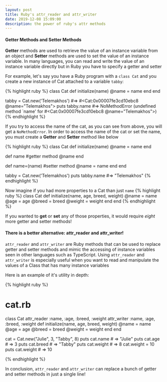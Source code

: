 ```yaml
---
layout: post
title: Ruby's attr_reader and attr_writer
date: 2019-12-08 15:09:00
description: the power of ruby's attr methods
---
```


#### Getter Methods and Setter Methods
**Getter** methods are used to retrieve the value of an instance variable from an object and **Setter** methods are used to set the value of an instance variable. In many languages, you can read and write the value of an instance variable directly but in Ruby you have to specify a getter and setter

For example, let's say you have a Ruby program with a `class Cat` and you create a new instance of Cat attached to a variable `tabby`:

{% highlight ruby %}
class Cat
  def initialize(name)
    @name = name
  end
end

tabby = Cat.new('Telemakhos') #=> #<Cat:0x00007fe3cd10ebc8 @name="Telemakhos">
puts tabby.name #=> NoMethodError (undefined method `name' for #<Cat:0x00007fe3cd10ebc8 @name="Telemakhos">)
{% endhighlight %}

If you try to access the name of the cat, as you can see from above, you will get a `NoMethodError`. In order to access the name of the cat or set the name, you must create a **Getter** and **Setter** method like below

{% highlight ruby %}
class Cat
  def initialize(name)
    @name = name
  end

  def name #getter method
    @name
  end
  
  def name=(name) #setter method
    @name = name
  end
end

tabby = Cat.new('Telemakhos')
puts tabby.name #=> "Telemakhos"
{% endhighlight %}

Now imagine if you had more properties to a Cat than just `name`
{% highlight ruby %}
class Cat
  def initialize(name, age, breed, weight)
    @name = name
    @age = age
    @breed = breed
    @weight = weight
  end
end
{% endhighlight %}

If you wanted to **get** or **set** any of those properties, it would require *eight* more getter and setter methods!

#### There is a better alternative: **attr_reader** and **attr_writer**!

`attr_reader` and `attr_writer` are Ruby methods that can be used to replace getter and setter methods and mimic the accessing of instance variables seen in other languages such as TypeScript. Using `attr_reader` and `attr_writer` is especially useful when you want to read and manipulate the values of a Class that has many instance variables

Here is an example of it's utility in depth:

{% highlight ruby %}

# cat.rb
class Cat
  attr_reader :name, :age, :breed, :weight
  attr_writer :name, :age, :breed, :weight
  def initialize(name, age, breed, weight)
    @name = name
    @age = age
    @breed = breed
    @weight = weight
  end
end

cat = Cat.new("Julie", 3, "Tabby", 8)
puts cat.name # => "Julie"
puts cat.age # => 3
puts cat.breed # => "Tabby"
puts cat.weight # => 8
cat.weight = 10
puts cat.weight # => 10

{% endhighlight %}

In conclusion, `attr_reader` and `attr_writer` can replace a bunch of getter and setter methods in just a single line!